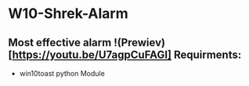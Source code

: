 
# W10-Shrek-Alarm
Most effective alarm
!(Prewiev)[https://youtu.be/U7agpCuFAGI]
Requirments:
---
* win10toast python Module
